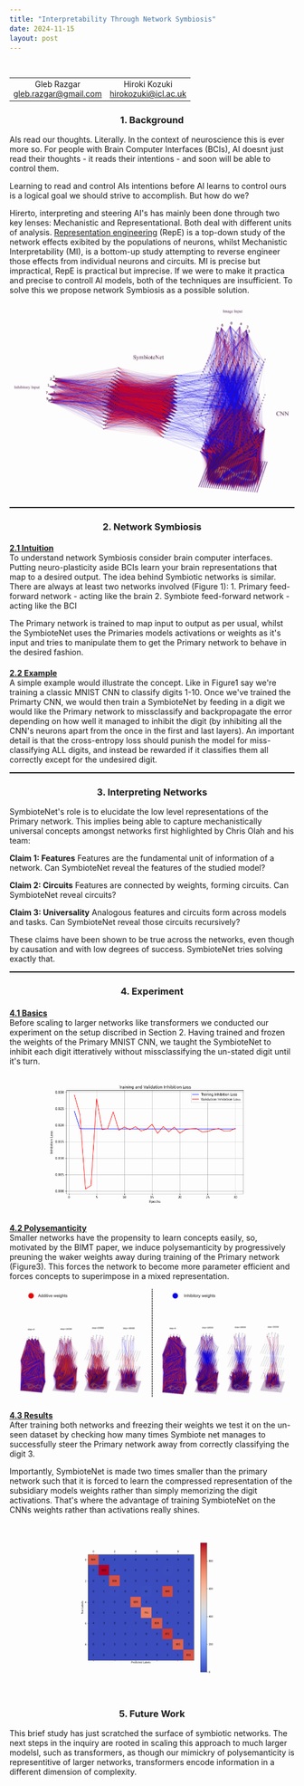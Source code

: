 ```yaml
---
title: "Interpretability Through Network Symbiosis"
date: 2024-11-15
layout: post
---
```


<br>
<div class="table-container">
  <table>
    <tr>
      <td align="center">
        Gleb Razgar<br>
        <a href="mailto:gleb.razgar@gmail.com">gleb.razgar@gmail.com</a>
      </td>
      <td align="center">
        Hiroki Kozuki<br>
        <a href="mailto:hirokozuki@icl.ac.uk">hirokozuki@icl.ac.uk</a>
      </td>
    </tr>
  </table>
</div>

<h3 align="center">1. Background </h3>


AIs read our thoughts. Literally. In the context of neuroscience this is ever more so. For people with Brain Computer Interfaces (BCIs), AI doesnt just read their thoughts - it reads their intentions - and soon will be able to control them.

Learning to read and control AIs intentions before AI learns to control ours is a logical goal we should strive to accomplish. But how do we?

Hirerto, interpreting and steering AI's has mainly been done through two key lenses: Mechanistic and Representational. Both deal with different units of analysis. [Representation engineering](https://glebrazgar.github.io/2025/01/10/RepE.html) (RepE) is a top-down study of the network effects exibited by the populations of neurons, whilst Mechanistic Interpretability (MI), is a bottom-up study attempting to reverse engineer those effects from individual neurons and circuits. MI is precise but impractical, RepE is practical but imprecise. If we were to make it practica and precise to controll AI models, both of the techniques are insufficient. To solve this we propose network Symbiosis as a possible solution. 

<p align="center"><img src="../images/SymbioteNet.png" alt="Alt text" style="max-width: 100%; height: auto; mix-blend-mode: multiply;"></p>

<hr style="border-top: 1px solid black;">





<h3 align="center">2. Network Symbiosis </h3>

<h4 style="margin-bottom: 0"><u>2.1 Intuition </u></h4>
To understand network Symbiosis consider brain computer interfaces. Putting neuro-plasticity aside BCIs learn your brain representations that map to a desired output. The idea behind Symbiotic networks is similar. There are always at least two networks involved (Figure 1):  
1. Primary feed-forward network - acting like the brain
2. Symbiote feed-forward network - acting like the BCI

The Primary network is trained to map input to output as per usual, whilst the SymbioteNet uses the Primaries models activations or weights as it's input and tries to manipulate them to get the Primary network to behave in the desired fashion.

<h4 style="margin-bottom: 0"><u>2.2 Example </u></h4>
A simple example would illustrate the concept. Like in Figure1 say we're training a classic MNIST CNN to classify digits 1-10. Once we've trained the Primarty CNN, we would then train a SymbioteNet by feeding in a digit we would like the Primary network to missclassify and backpropagate the error depending on how well it managed to inhibit the digit (by inhibiting all the CNN's neurons apart from the once in the first and last layers). An important detail is that the cross-entropy loss should punish the model for miss-classifying ALL digits, and instead be rewarded if it classifies them all correctly except for the undesired digit. 

<hr style="border-top: 1px solid black;">



<h3 align="center">3. Interpreting Networks </h3>
SymbioteNet's role is to elucidate the low level representations of the Primary network. This implies being able to capture mechanistically universal concepts amongst networks first highlighted by Chris Olah and his team: 

**Claim 1: Features**
Features are the fundamental unit of information of a network. Can SymbioteNet reveal the features of the studied model?

**Claim 2: Circuits**
Features are connected by weights, forming circuits. Can SymbioteNet reveal circuits?

**Claim 3: Universality**
Analogous features and circuits form across models and tasks. Can SymbioteNet reveal those circuits recursively?

These claims have been shown to be true across the networks, even though by causation and with low degrees of success. SymbioteNet tries solving exactly that.

<hr style="border-top: 1px solid black;">

<h3 align="center">4. Experiment </h3>
<h4 style="margin-bottom: 0"><u>4.1 Basics </u></h4>
Before scaling to larger networks like transformers we conducted our experiment on the setup discribed in Section 2. Having trained and frozen the weights of the Primary MNIST CNN, we taught the SymbioteNet to inhibit each digit itteratively without missclassifying the un-stated digit until it's turn.   

<p align="center"><img src="../images/training.png" alt="Alt text" style="max-width: 80%; height: auto; mix-blend-mode: multiply;"></p>

<h4 style="margin-bottom: 0"><u>4.2 Polysemanticity </u></h4>
Smaller networks have the propensity to learn concepts easily, so, motivated by the BIMT paper, we induce polysemanticity by progressively preuning the waker weights away during training of the Primary network (Figure3). This forces the network to become more parameter efficient and forces concepts to superimpose in a mixed representation.
<p align="center"><img src="../images/polysemanticity.png" alt="Alt text" style="max-width: 95%; height: auto; mix-blend-mode: multiply;"></p>


<h4 style="margin-bottom: 0"><u>4.3 Results </u></h4>
After training both networks and freezing their weights we test it on the un-seen dataset by checking how many times Symbiote net manages to successfully steer the Primary network away from correctly classifying the digit 3.  

Importantly, SymbioteNet is made two times smaller than the primary network such that it is forced to learn the compressed representation of the subsidiary models weights rather than simply memorizing the digit activations. That's where the advantage of training SymbioteNet on the CNNs weights rather than activations really shines.

<p align="center"><img src="../images/confusion_matrix.png" alt="Alt text" style="max-width: 60%; height: auto; mix-blend-mode: multiply;"></p>




<h3 align="center">5. Future Work </h3>
This brief study has just scratched the surface of symbiotic networks. The next steps in the inquiry are rooted in scaling this approach to much larger modelsl, such as transformers, as though our mimickry of polysemanticity is representitive of larger networks, transformers encode information in a different dimension of complexity.